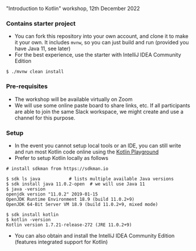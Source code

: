 "Introduction to Kotlin" workshop, 12th December 2022

### Contains starter project

- You can fork this repository into your own account, and clone it to make it your own. It includes `mvnw`, so you can
  just build and run (provided you have Java 11, see later)
- For the best experience, use the starter with IntelliJ IDEA Community Edition

```shell
$ ./mvnw clean install
```

### Pre-requisites

- The workshop will be available virtually on Zoom
- We will use some online paste board to share links, etc. If all participants are able to join the same Slack
  workspace, we might create and use a channel for this purpose.

### Setup

- In the event you cannot setup local tools or an IDE, you can still write and run most Kotlin code online using
  the [Kotlin Playground](https://play.kotlinlang.org)
- Prefer to setup Kotlin locally as follows

```shell
# install sdkman from https://sdkman.io

$ sdk ls java 			# lists multiple available Java versions
$ sdk install java 11.0.2-open  # we will use Java 11
$ java -version
openjdk version "11.0.2" 2019-01-15
OpenJDK Runtime Environment 18.9 (build 11.0.2+9)
OpenJDK 64-Bit Server VM 18.9 (build 11.0.2+9, mixed mode)

$ sdk install kotlin
$ kotlin -version
Kotlin version 1.7.21-release-272 (JRE 11.0.2+9)

```

- You can also obtain and install the IntelliJ IDEA Community Edition (features integrated support for Kotlin)
